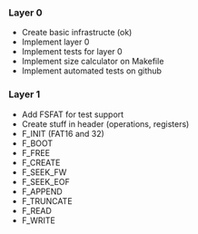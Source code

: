 ### Layer 0

- Create basic infrastructe (ok)
- Implement layer 0
- Implement tests for layer 0
- Implement size calculator on Makefile
- Implement automated tests on github

### Layer 1

- Add FSFAT for test support
- Create stuff in header (operations, registers)
- F_INIT (FAT16 and 32)
- F_BOOT
- F_FREE
- F_CREATE
- F_SEEK_FW
- F_SEEK_EOF
- F_APPEND
- F_TRUNCATE
- F_READ
- F_WRITE